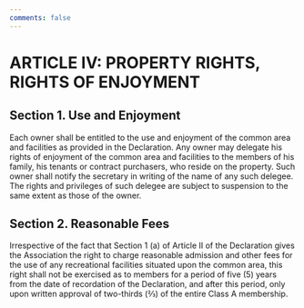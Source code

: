 ```yaml
---
comments: false
---
```


# ARTICLE IV: PROPERTY RIGHTS, RIGHTS OF ENJOYMENT

## Section 1. Use and Enjoyment
Each owner shall be entitled to the use and enjoyment of the common area and facilities as provided in the Declaration. Any owner may delegate his rights of enjoyment of the common area and facilities to the members of his family, his tenants or contract purchasers, who reside on the property. Such owner shall notify the secretary in writing of the name of any such delegee. The rights and privileges of such delegee are subject to suspension to the same extent as those of the owner.

## Section 2. Reasonable Fees
Irrespective of the fact that Section 1 (a) of Article II of the Declaration gives the Association the right to charge reasonable admission and other fees for the use of any recreational facilities situated upon the common area, this right shall not be exercised as to members for a period of five (5) years from the date of recordation of the Declaration, and after this period, only upon written approval of two-thirds (⅔) of the entire Class A membership.

